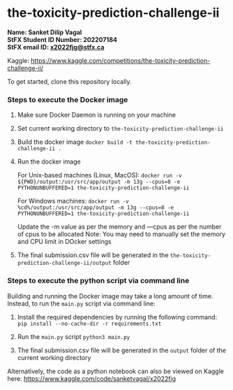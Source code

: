 # the-toxicity-prediction-challenge-ii

**Name: Sanket Dilip Vagal  
StFX Student ID Number: 202207184  
StFX email ID: x2022fjg@stfx.ca**

Kaggle: https://www.kaggle.com/competitions/the-toxicity-prediction-challenge-ii/

To get started, clone this repository locally.

### Steps to execute the Docker image

1. Make sure Docker Daemon is running on your machine

2. Set current working directory to `the-toxicity-prediction-challenge-ii`

3. Build the docker image
`docker build -t the-toxicity-prediction-challenge-ii .`

4. Run the docker image 

	For Unix-based machines (Linux, MacOS):
	`docker run -v ${PWD}/output:/usr/src/app/output -m 13g --cpus=8 -e PYTHONUNBUFFERED=1 the-toxicity-prediction-challenge-ii`

	For Windows machines:
	`docker run -v %cd%/output:/usr/src/app/output -m 13g --cpus=8 -e PYTHONUNBUFFERED=1 the-toxicity-prediction-challenge-ii`

	Update the -m value as per the memory and —cpus as per the number of cpus to be allocated
	Note: You may need to manually set the memory and CPU limit in DOcker settings

5. The final submission.csv file will be generated in the `the-toxicity-prediction-challenge-ii/output` folder

### Steps to execute the python script via command line

Building and running the Docker image may take a long amount of time. Instead, to run the `main.py` script via command line:

1. Install the required dependencies by running the following command:
`pip install --no-cache-dir -r requirements.txt`

2. Run the `main.py` script
`python3 main.py`

3. The final submission.csv file will be generated in the `output` folder of the current working directory



Alternatively, the code as a python notebook can also be viewed on Kaggle here:
https://www.kaggle.com/code/sanketvagal/x2022fjg
